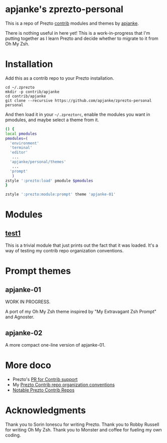 apjanke's zprezto-personal
==========================

This is a repo of Prezto [contrib](https://github.com/sorin-ionescu/prezto/pull/1458) modules and themes by [apjanke](https://github.com/apjanke).

There is nothing useful in here yet! This is a work-in-progress that I'm putting together as I learn Prezto and decide whether to migrate to it from Oh My Zsh.

# Installation

Add this as a contrib repo to your Prezto installation.

```
cd ~/.zprezto
mkdir -p contrib/apjanke
cd contrib/apjanke
git clone --recursive https://github.com/apjanke/zprezto-personal personal
```

And then load it in your `~/.zpreztorc`, enable the modules you want in pmodules, and maybe select a theme from it.

```sh
() {
local pmodules
pmodules=(
  'environment'
  'terminal'
  'editor'
   ...
  'apjanke/personal/themes'
   ...
  'prompt'
   )
zstyle ':prezto:load' pmodule $pmodules
}

zstyle ':prezto:module:prompt' theme 'apjanke-01'
```

# Modules

##  [test1](test1/README.md)

This is a trivial module that just prints out the fact that it was loaded. It's a way of testing my contrib repo organization conventions.

# Prompt themes

##  apjanke-01

WORK IN PROGRESS.

A port of my Oh My Zsh theme inspired by "My Extravagant Zsh Prompt" and Agnoster.

##  apjanke-02

A more compact one-line version of apjanke-01.

#  More doco

* Prezto's [PR for Contrib support](https://github.com/sorin-ionescu/prezto/pull/1458)
* My [Prezto Contrib repo organization conventions](_doc/Prezto-Contrib-Conventions.md)
* [Notable Prezto Contrib Repos](_doc/Notable-Contrib-Repos.md)

#  Acknowledgments

Thank you to Sorin Ionescu for writing Prezto. Thank you to Robby Russell for writing Oh My Zsh. Thank you to Monster and coffee for fueling my own coding.
